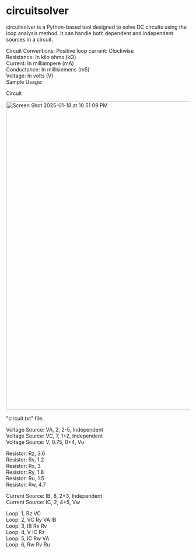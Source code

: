 # circuitsolver
circuitsolver is a Python-based tool designed to solve DC circuits using the loop analysis method. It can handle both dependent and independent sources in a circuit.

Circuit Conventions:
Positive loop current: Clockwise  
Resistance: In kilo ohms (kΩ)  
Current: In milliampere (mA)  
Conductance: In millisiemens (mS)  
Voltage: In volts (V)  
Sample Usage:

Circuit

<img width="843" alt="Screen Shot 2025-01-18 at 10 51 09 PM" src="https://github.com/user-attachments/assets/8dd1b624-91b0-4006-90ec-70785f0c991b" />

"circuit.txt" file:  


Voltage Source: VA, 2, 2-5, Independent  
Voltage Source: VC, 7, 1+2, Independent  
Voltage Source: V, 0.75, 0+4, Vu  

Resistor: Rz, 3.6  
Resistor: Rv, 1.2  
Resistor: Rx, 3  
Resistor: Ry, 1.8  
Resistor: Ru, 1.5  
Resistor: Rw, 4.7    

Current Source: IB, 8, 2+3, Independent  
Current Source: IC, 2, 4+5, Vw    

Loop: 1, Rz VC  
Loop: 2, VC Ry VA IB  
Loop: 3, IB Rx Rv  
Loop: 4, V IC Rz  
Loop: 5, IC Rw VA  
Loop: 6, Rw Rv Ru  




